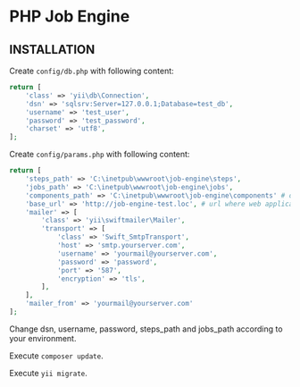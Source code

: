 PHP Job Engine
============================

INSTALLATION
-------------------

Create `config/db.php` with following content:
```php
return [
    'class' => 'yii\db\Connection',
    'dsn' => 'sqlsrv:Server=127.0.0.1;Database=test_db',
    'username' => 'test_user',
    'password' => 'test_password',
    'charset' => 'utf8',
];
```

Create `config/params.php` with following content:
```php
return [
    'steps_path' => 'C:\inetpub\wwwroot\job-engine\steps',
    'jobs_path' => 'C:\inetpub\wwwroot\job-engine\jobs',
    'components_path' => 'C:\inetpub\wwwroot\job-engine\components' # optional
    'base_url' => 'http://job-engine-test.loc', # url where web application is installed
    'mailer' => [
        'class' => 'yii\swiftmailer\Mailer',
        'transport' => [
            'class' => 'Swift_SmtpTransport',
            'host' => 'smtp.yourserver.com',
            'username' => 'yourmail@yourserver.com',
            'password' => 'password',
            'port' => '587',
            'encryption' => 'tls',
        ],
    ],  
    'mailer_from' => 'yourmail@yourserver.com'
];
```

Change dsn, username, password, steps_path and jobs_path according to your environment.

Execute `composer update`.

Execute `yii migrate`.